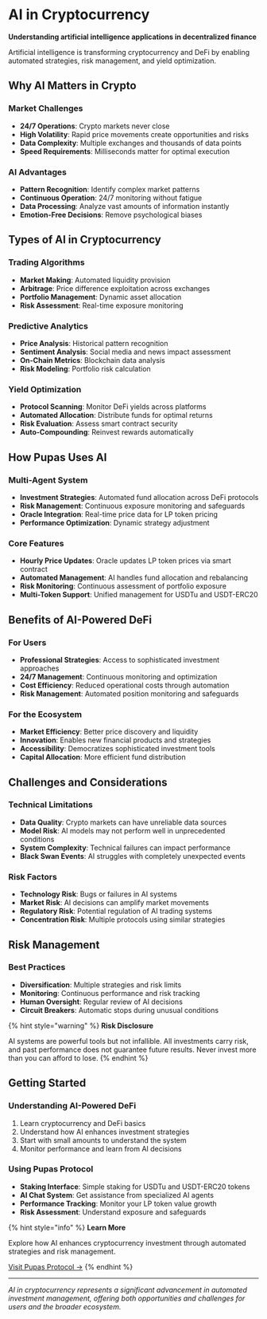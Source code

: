 # AI in Cryptocurrency

**Understanding artificial intelligence applications in decentralized finance**

Artificial intelligence is transforming cryptocurrency and DeFi by enabling automated strategies, risk management, and yield optimization.

## Why AI Matters in Crypto

### Market Challenges
- **24/7 Operations**: Crypto markets never close
- **High Volatility**: Rapid price movements create opportunities and risks
- **Data Complexity**: Multiple exchanges and thousands of data points
- **Speed Requirements**: Milliseconds matter for optimal execution

### AI Advantages
- **Pattern Recognition**: Identify complex market patterns
- **Continuous Operation**: 24/7 monitoring without fatigue
- **Data Processing**: Analyze vast amounts of information instantly
- **Emotion-Free Decisions**: Remove psychological biases

## Types of AI in Cryptocurrency

### Trading Algorithms
- **Market Making**: Automated liquidity provision
- **Arbitrage**: Price difference exploitation across exchanges
- **Portfolio Management**: Dynamic asset allocation
- **Risk Assessment**: Real-time exposure monitoring

### Predictive Analytics
- **Price Analysis**: Historical pattern recognition
- **Sentiment Analysis**: Social media and news impact assessment
- **On-Chain Metrics**: Blockchain data analysis
- **Risk Modeling**: Portfolio risk calculation

### Yield Optimization
- **Protocol Scanning**: Monitor DeFi yields across platforms
- **Automated Allocation**: Distribute funds for optimal returns
- **Risk Evaluation**: Assess smart contract security
- **Auto-Compounding**: Reinvest rewards automatically

## How Pupas Uses AI

### Multi-Agent System
- **Investment Strategies**: Automated fund allocation across DeFi protocols
- **Risk Management**: Continuous exposure monitoring and safeguards
- **Oracle Integration**: Real-time price data for LP token pricing
- **Performance Optimization**: Dynamic strategy adjustment

### Core Features
- **Hourly Price Updates**: Oracle updates LP token prices via smart contract
- **Automated Management**: AI handles fund allocation and rebalancing
- **Risk Monitoring**: Continuous assessment of portfolio exposure
- **Multi-Token Support**: Unified management for USDTu and USDT-ERC20

## Benefits of AI-Powered DeFi

### For Users
- **Professional Strategies**: Access to sophisticated investment approaches
- **24/7 Management**: Continuous monitoring and optimization
- **Cost Efficiency**: Reduced operational costs through automation
- **Risk Management**: Automated position monitoring and safeguards

### For the Ecosystem
- **Market Efficiency**: Better price discovery and liquidity
- **Innovation**: Enables new financial products and strategies
- **Accessibility**: Democratizes sophisticated investment tools
- **Capital Allocation**: More efficient fund distribution

## Challenges and Considerations

### Technical Limitations
- **Data Quality**: Crypto markets can have unreliable data sources
- **Model Risk**: AI models may not perform well in unprecedented conditions
- **System Complexity**: Technical failures can impact performance
- **Black Swan Events**: AI struggles with completely unexpected events

### Risk Factors
- **Technology Risk**: Bugs or failures in AI systems
- **Market Risk**: AI decisions can amplify market movements
- **Regulatory Risk**: Potential regulation of AI trading systems
- **Concentration Risk**: Multiple protocols using similar strategies

## Risk Management

### Best Practices
- **Diversification**: Multiple strategies and risk limits
- **Monitoring**: Continuous performance and risk tracking
- **Human Oversight**: Regular review of AI decisions
- **Circuit Breakers**: Automatic stops during unusual conditions

{% hint style="warning" %}
**Risk Disclosure**

AI systems are powerful tools but not infallible. All investments carry risk, and past performance does not guarantee future results. Never invest more than you can afford to lose.
{% endhint %}

## Getting Started

### Understanding AI-Powered DeFi
1. Learn cryptocurrency and DeFi basics
2. Understand how AI enhances investment strategies
3. Start with small amounts to understand the system
4. Monitor performance and learn from AI decisions

### Using Pupas Protocol
- **Staking Interface**: Simple staking for USDTu and USDT-ERC20 tokens
- **AI Chat System**: Get assistance from specialized AI agents
- **Performance Tracking**: Monitor your LP token value growth
- **Risk Assessment**: Understand exposure and safeguards

{% hint style="info" %}
**Learn More**

Explore how AI enhances cryptocurrency investment through automated strategies and risk management.

[Visit Pupas Protocol →](https://pupas.ai)
{% endhint %}

---

*AI in cryptocurrency represents a significant advancement in automated investment management, offering both opportunities and challenges for users and the broader ecosystem.* 